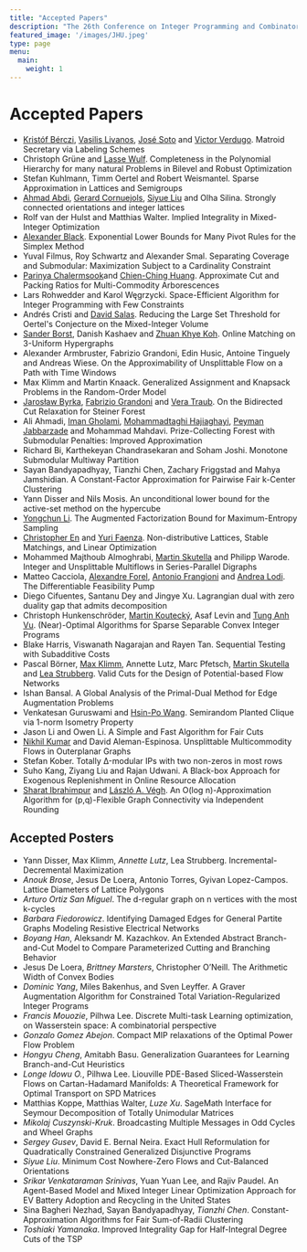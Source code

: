 ```yaml
---
title: "Accepted Papers"
description: "The 26th Conference on Integer Programming and Combinatorial Optimization"
featured_image: '/images/JHU.jpeg'
type: page
menu:
  main:
    weight: 1
---
```


# Accepted Papers
- [Kristóf Bérczi](https://berkri.web.elte.hu/), [Vasilis Livanos](http://livanos3.web.engr.illinois.edu/), [José Soto](https://www.dim.uchile.cl/~jsoto/) and [Victor Verdugo](https://sites.google.com/view/vverdugo/home). Matroid Secretary via Labeling Schemes
- Christoph Grüne and [Lasse Wulf](https://sites.google.com/view/lassewulf). Completeness in the Polynomial Hierarchy for many natural Problems in Bilevel and Robust Optimization
- Stefan Kuhlmann, Timm Oertel and Robert Weismantel. Sparse Approximation in Lattices and Semigroups
- [Ahmad Abdi](https://ahmadabdi.com), [Gerard Cornuejols](http://integer.tepper.cmu.edu), [Siyue Liu](https://scholar.google.com/citations?user=69RXkbwAAAAJ&amp;hl=en) and Olha Silina. Strongly connected orientations and integer lattices
- Rolf van der Hulst and Matthias Walter. Implied Integrality in Mixed-Integer Optimization
- [Alexander Black](https://alexblackmath.github.io). Exponential Lower Bounds for Many Pivot Rules for the Simplex Method
- Yuval Filmus, Roy Schwartz and Alexander Smal. Separating Coverage and Submodular: Maximization Subject to a Cardinality Constraint
- [Parinya Chalermsook](https://sites.google.com/site/parinyachalermsook/)and [Chien-Ching Huang](http://www.di.ens.fr/~cchuang/). Approximate Cut and Packing Ratios for Multi-Commodity Arborescences
- Lars Rohwedder and Karol Węgrzycki. Space-Efficient Algorithm for Integer Programming with Few Constraints
- Andrés Cristi and [David Salas](https://davidsalasvidela.cl/). Reducing the Large Set Threshold for Oertel's Conjecture on the Mixed-Integer Volume
- [Sander Borst](https://sanderborst.nl), Danish Kashaev and [Zhuan Khye Koh](https://zhuankoh.github.io/). Online Matching on 3-Uniform Hypergraphs
- Alexander Armbruster, Fabrizio Grandoni, Edin Husic, Antoine Tinguely and Andreas Wiese. On the Approximability of Unsplittable Flow on a Path with Time Windows
- Max Klimm and Martin Knaack. Generalized Assignment and Knapsack Problems in the Random-Order Model
- [Jarosław Byrka](https://sites.google.com/cs.uni.wroc.pl/jby/home), [Fabrizio Grandoni](https://people.idsia.ch/~grandoni/) and [Vera Traub](https://www.or.uni-bonn.de/~traub/Vera_Traub.html). On the Bidirected Cut Relaxation for Steiner Forest
- Ali Ahmadi, [Iman Gholami](https://igholami.com), [Mohammadtaghi Hajiaghayi](https://www.cs.umd.edu/~hajiagha/), [Peyman Jabbarzade](https://pjabbarzade.github.io) and Mohammad Mahdavi. Prize-Collecting Forest with Submodular Penalties: Improved Approximation
- Richard Bi, Karthekeyan Chandrasekaran and Soham Joshi. Monotone Submodular Multiway Partition
- Sayan Bandyapadhyay, Tianzhi Chen, Zachary Friggstad and Mahya Jamshidian. A Constant-Factor Approximation for Pairwise Fair k-Center Clustering
- Yann Disser and Nils Mosis. An unconditional lower bound for the active-set method on the hypercube
- [Yongchun Li](https://sites.google.com/view/yongchun-li/home). The Augmented Factorization Bound for Maximum-Entropy Sampling
- [Christopher En](https://www.chris-en.com/) and [Yuri Faenza](https://www.columbia.edu/~yf2414/). Non-distributive Lattices, Stable Matchings, and Linear Optimization
- Mohammed Majthoub Almoghrabi, [Martin Skutella](http://www.coga.tu-berlin.de/people/skutella) and Philipp Warode. Integer and Unsplittable Multiflows in Series-Parallel Digraphs
- Matteo Cacciola, [Alexandre Forel](https://alexforel.github.io/), [Antonio Frangioni](https://pages.di.unipi.it/frangio/) and [Andrea Lodi](https://tech.cornell.edu/people/andrea-lodi/). The Differentiable Feasibility Pump
- Diego Cifuentes, Santanu Dey and Jingye Xu. Lagrangian dual with zero duality gap that admits decomposition
- Christoph Hunkenschröder, [Martin Koutecký](http://kam.mff.cuni.cz/~koutecky/), Asaf Levin and [Tung Anh Vu](https://iuuk.mff.cuni.cz/~tung). (Near)-Optimal Algorithms for Sparse Separable Convex Integer Programs
- Blake Harris, Viswanath Nagarajan and Rayen Tan. Sequential Testing with Subadditive Costs
- Pascal Börner, [Max Klimm](https://www3.math.tu-berlin.de/disco/team/klimm/), Annette Lutz, Marc Pfetsch, [Martin Skutella](https://www3.math.tu-berlin.de/coga/team/skutella/) and [Lea Strubberg](https://www3.math.tu-berlin.de/disco/team/strubberg/). Valid Cuts for the Design of Potential-based Flow Networks
- Ishan Bansal. A Global Analysis of the Primal-Dual Method for Edge Augmentation Problems
- Venkatesan Guruswami and [Hsin-Po Wang](https://www.symbol.codes/). Semirandom Planted Clique via 1-norm Isometry Property
- Jason Li and Owen Li. A Simple and Fast Algorithm for Fair Cuts
- [Nikhil Kumar](https://nikhilkumar4.github.io) and David Aleman-Espinosa. Unsplittable Multicommodity Flows in Outerplanar Graphs
- Stefan Kober. Totally Δ-modular IPs with two non-zeros in most rows
- Suho Kang, Ziyang Liu and Rajan Udwani. A Black-box Approach for Exogenous Replenishment in Online Resource Allocation
- [Sharat Ibrahimpur](https://i-sharat.github.io/) and [László A. Végh](https://www.laszlovegh.eu/). An O(log n)-Approximation Algorithm for (p,q)-Flexible Graph Connectivity via Independent Rounding

## Accepted Posters
- Yann Disser, Max Klimm, *Annette Lutz*, Lea Strubberg. Incremental-Decremental Maximization
- *Anouk Brose*, Jesus De Loera, Antonio Torres, Gyivan Lopez-Campos. Lattice Diameters of Lattice Polygons
- *Arturo Ortiz San Miguel*. The d-regular graph on n vertices with the most k-cycles 
- *Barbara Fiedorowicz*. Identifying Damaged Edges for General Partite Graphs Modeling Resistive Electrical Networks 
- *Boyang Han*, Aleksandr M. Kazachkov. An Extended Abstract Branch-and-Cut Model to Compare Parameterized Cutting and Branching Behavior 
- Jesus De Loera, *Brittney Marsters*, Christopher O’Neill. The Arithmetic Width of Convex Bodies 
- *Dominic Yang*, Miles Bakenhus, and Sven Leyffer. A Graver Augmentation Algorithm for Constrained Total Variation-Regularized Integer Programs 
- *Francis Mouozie*, Pilhwa Lee. Discrete Multi-task Learning optimization, on Wasserstein space: A combinatorial perspective 
- *Gonzalo Gomez Abejon*. Compact MIP relaxations of the Optimal Power Flow Problem 
- *Hongyu Cheng*, Amitabh Basu. Generalization Guarantees for Learning Branch-and-Cut Heuristics 
- *Longe Idowu O.*, Pilhwa Lee. Liouville PDE-Based Sliced-Wasserstein Flows on Cartan-Hadamard Manifolds: A Theoretical Framework for Optimal Transport on SPD Matrices
- Matthias Koppe, Matthias Walter, *Luze Xu*. SageMath Interface for Seymour Decomposition of Totally Unimodular Matrices 
- *Mikolaj Cuszynski-Kruk*. Broadcasting Multiple Messages in Odd Cycles and Wheel Graphs 
- *Sergey Gusev*, David E. Bernal Neira. Exact Hull Reformulation for Quadratically Constrained Generalized Disjunctive Programs 
- *Siyue Liu*. Minimum Cost Nowhere-Zero Flows and Cut-Balanced Orientations 
- *Srikar Venkataraman Srinivas*, Yuan Yuan Lee, and Rajiv Paudel. An Agent-Based Model and Mixed Integer Linear Optimization Approach for EV Battery Adoption and Recycling in the United States 
- Sina Bagheri Nezhad, Sayan Bandyapadhyay, *Tianzhi Chen*. Constant-Approximation Algorithms for Fair Sum-of-Radii Clustering 
- *Toshiaki Yamanaka*. Improved Integrality Gap for Half-Integral Degree Cuts of the TSP